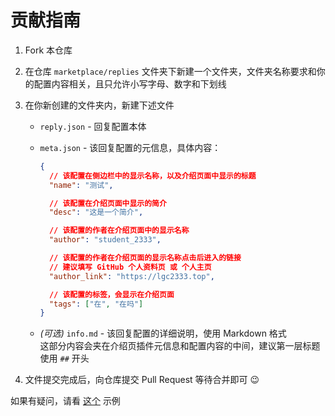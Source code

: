 <!-- markdownlint-disable MD031 -->

# 贡献指南

1. Fork 本仓库

2. 在仓库 `marketplace/replies` 文件夹下新建一个文件夹，文件夹名称要求和你的配置内容相关，且只允许小写字母、数字和下划线

3. 在你新创建的文件夹内，新建下述文件

   - `reply.json` - 回复配置本体

   - `meta.json` - 该回复配置的元信息，具体内容：

     ```json
     {
       // 该配置在侧边栏中的显示名称，以及介绍页面中显示的标题
       "name": "测试",

       // 该配置在介绍页面中显示的简介
       "desc": "这是一个简介",

       // 该配置的作者在介绍页面中的显示名称
       "author": "student_2333",

       // 该配置的作者在介绍页面的显示名称点击后进入的链接
       // 建议填写 GitHub 个人资料页 或 个人主页
       "author_link": "https://lgc2333.top",

       // 该配置的标签，会显示在介绍页面
       "tags": ["在", "在吗"]
     }
     ```

   - _(可选)_ `info.md` - 该回复配置的详细说明，使用 Markdown 格式  
     这部分内容会夹在介绍页插件元信息和配置内容的中间，建议第一层标题使用 `##` 开头

4. 文件提交完成后，向仓库提交 Pull Request 等待合并即可 :wink:

如果有疑问，请看 [这个](https://github.com/lgc-NB2Dev/nonebot-plugin-autoreply/tree/master/marketplace/replies/are_you_here) 示例
